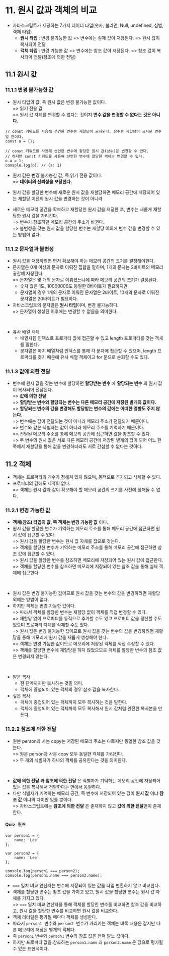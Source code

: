 # 11. 원시 값과 객체의 비교
- 자바스크립트가 제공하는 7가지 데이터 타입(숫자, 불리언, Null, undefined, 심벌, 객체 타입)
  - **원시 타입** : 변경 불가능한 값 => 변수에는 실제 값이 저장된다. => 원시 값이 복사되어 전달
  - **객체 타입** : 변경 가능한 값 => 변수에는 참조 값이 저장된다. => 참조 값이 복사되어 전달(참조에 의한 전달)

## 11.1 원시 값

### 11.1.1 변경 불가능한 값
- 원시 타입의 값, 즉 원시 값은 변경 불가능한 값이다.<br>
=> 읽기 전용 값 <br>
=> 원시 값 자체를 변경할 수 없다는 것이지 **변수 값을 변경할 수 없다는 것은 아니다.**

```
// const 키워드를 사용해 선언한 변수는 재할당이 금지된다. 상수는 재할당이 금지된 변수일 뿐이다.
const o = {};

// const 키워드를 사용해 선언한 변수에 할당한 원시 값(상수)은 변경할 수 있다.
// 하지만 const 키워드를 사용해 선언한 변수에 할당한 객체는 변경할 수 있다.
o.a = 1;
console.log(o); // {a: 1}
```

- 원시 값은 변경 불가능한 값, 즉 읽기 전용 값이다. <br>
=> **데이터의 신뢰성을 보장한다.**

- 원시 값을 할당한 변수에 새로운 원시 값을 재할당하면 메모리 공간에 저장되어 있는 재할당 이전의 원시 값을 변경하는 것이 아니라
- 새로운 메모리 공간을 확보하고 재할당한 원시 값을 저장한 후, 변수는 새롭게 재할당한 원시 값을 가리킨다. <br>
=> 변수가 참조하던 메모리 공간의 주소가 바뀐다. <br>
=> 불변성을 갖는 원시 값을 할당한 변수는 재할당 이외에 변수 값을 변경할 수 있는 방법이 없다.


### 11.1.2 문자열과 불변성
- 원시 값을 저장하려면 먼저 확보해야 하는 메모리 공간의 크기를 결정해야한다.
- 문자열은 0개 이상의 문자로 이뤄진 집합을 말하며, 1개의 문자는 2바이트의 메모리 공간에 저장된다. <br>
=> 문자열은 몇 개의 문자로 이뤄졌느냐에 따라 메모리 공간의 크기가 결정된다. <br>
  - 숫자 값은 1도, 10000000도 동일한 8바이트가 필요하지만
  - 문자열의 경우 1개의 문자로 이뤄진 문자열은 2바이트, 10개의 문자로 이뤄진 문자열은 20바이트가 필요하다.
- 자바스크립트의 문자열은 **원시 타입**이며, 변경 불가능하다. <br>
=> 문자열이 생성된 이후에는 변경할 수 없음을 의미한다.

<br>

- 유사 배열 객체
  - 배열처럼 인덱스로 프로퍼티 값에 접근할 수 있고 length 프로퍼티를 갖는 객체를 말한다.
  - 문자열은 마치 배열처럼 인덱스를 통해 각 문자에 접근할 수 있으며, length 프로퍼티를 갖기 때문에 유사 배열 객체이고 for 문으로 순회할 수도 있다.

### 11.1.3 값에 의한 전달
- 변수에 원시 값을 갖는 변수에 할당하면 **할당받는 변수** 에 **할당되는 변수** 의 원시 값이 복사되어 전달된다. <br>
=> **값에 의한 전달** <br>
=> **할당받는 변수와 할당되는 변수는 다른 메모리 공간에 저장된 별개의 값이다.** <br>
=> **할당되는 변수의 값을 변경해도 할당받는 변수의 값에는 어떠한 영향도 주지 않는다.** <br>
=> 변수에는 값이 전달되는 것이 아니라 메모리 주소가 전달되기 때문이다. <br>
=> 변수와 같은 식별자는 값이 아니라 메모리 주소를 기억하기 때문이다. <br>
=> 전달된 메모리 주소를 통해 메모리 공간에 접근하면 값을 참조할 수 있다. <br>
=> 두 변수의 원시 값은 서로 다른 메모리 공간에 저장된 별개의 값이 되어 어느 한쪽에서 재할당을 통해 값을 변경하더라도 서로 간섭할 수 없다는 것이다.

## 11.2 객체
- 객체는 프로퍼티의 개수가 정해져 있지 않으며, 동적으로 추가되고 삭제할 수 있다.
- 프로퍼티의 값에도 제약이 없다. <br>
=> 객체는 원시 값과 같이 확보해야 할 메모리 공간의 크기를 사전에 정해둘 수 없다.

### 11.2.1 변경 가능한 값
- **객체(참조) 타입의 값, 즉 객체는 변경 가능한 값** 이다.
- 원시 값을 할당한 변수가 기억하는 메모리 주소를 통해 메모리 공간에 접근하면 원시 값에 접근할 수 있다. <br>
=> 원시 갑을 할당한 변수는 원시 값 자체를 값으로 갖는다. <br>
=> 객체를 할당한 변수가 기억하는 메모리 주소를 통해 메모리 공간에 접근하면 참조 값에 접근할 수 있다. <br>
=> 원시 값을 할당한 변수를 참조하면 메모리에 저장되어 있는 원시 값에 접근한다. <br>
=> 객체를 할당한 변수를 참조하면 메모리에 저장되어 있는 참조 값을 통해 실제 객체에 접근한다.

<br>

- 원시 값은 변경 불가능한 값이므로 원시 값을 갖는 변수의 값을 변경하려면 재할당 외에는 방법이 없다.
- 하지만 객체는 변경 가능한 값이다. <br>
=> 따라서 객체를 할당한 변수는 재할당 없이 객체를 직접 변경할 수 있다. <br>
=> 재할당 없이 프로퍼티를 동적으로 추가할 수도 있고 프로퍼티 값을 갱신할 수도 있으며 프로퍼티 자체를 삭제할 수도 있다. <br>
=> 원시 값은 변경 불가능한 값이므로 원시 값을 갖는 변수의 값을 변경하려면 재할당을 통해 메모리에 원시 값을 새롭게 생성해야 한다. <br>
=> 객체는 변경 가능한 값이므로 메모리에 저장된 객체를 직접 수정할 수 있다. <br>
=> 객체를 할당한 변수에 재할당을 하지 않았으므로 객체를 할당한 변수의 참조 값은 변경되지 않는다.

<br>

- 얕은 복사
  - 한 단계까지만 복사하는 것을 의미.
  - 객체에 중첩되어 있는 객체의 경우 참조 값을 복사한다.
- 깊은 복사
  - 객체에 중첩되어 있는 객체까지 모두 복사하는 것을 말한다.
  - 객체에 중첩되어 있는 객체까지 모두 복사해서 원시 값처럼 완전한 복사본을 만든다.


### 11.2.2 참조에 의한 전달
- 원본 person과 사본 copy는 저장된 메모리 주소는 다르지만 동일한 참조 값을 갖는다. <br>
=> 원본 person과 사본 copy 모두 동일한 객체를 가리킨다. <br>
=> 두 개의 식별자가 하나의 객체를 공유한다는 것을 의미한다.

<br>

- **값에 의한 전달** 과 **참조에 의한 전달** 은 식별자가 기억하는 메모리 공간에 저장되어 있는 값을 복사해서 전달한다는 면에서 동일하다.
- 다만 식별자가 기억하는 메모리 공간, 즉 변수에 저장되어 있는 값이 **원시 값** 이냐 **참조 값** 이냐의 차이만 있을 뿐이다. <br>
=> 자바스크립트에는 **참조에 의한 전달** 은 존재하지 않고 **값에 의한 전달**만이 존재한다.


#### Quiz. 퀴즈
```
var person1 = {
    name: 'Lee'
};

var person2 = {
    name: 'Lee'
};

console.log(person1 === person2);
console.log(person1.name === person2.name);
```

- `===` 일치 비교 연산자는 변수에 저장되어 있는 값을 타입 변환하지 않고 비교한다.
- 객체를 할당한 변수는 참조 값을 가지고 있고, 원시 값을 할당한 변수는 원시 값 자체를 가지고 있다. <br>
=> `===` 일치 비교 연산자를 통해 객체를 할당한 변수를 비교하면 참조 값을 비교하고, 원시 값을 할당한 변수를 비교하면 원시 값을 비교한다.
- 객체 리터럴은 평가될 때마다 객체를 생성한다.
- 따라서 `person1`  변수와 `person2`  변수가 가리키는 객체는 비록 내용은 같지만 다른 메모리에 저장된 별개의 객체다.
- 즉 `person1` 변수와 `person1` 변수의 참조 값은 전혀 달느 값이다.
- 하지만 프로퍼티 값을 참조하는 `person1.name` 과 `person2.name` 은 값으로 평가될 수 있는 표현식이다.


